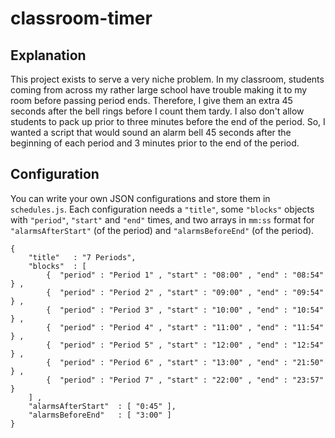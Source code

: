 # classroom-timer

## Explanation
This project exists to serve a very niche problem.  In my classroom, students coming from across my rather large school have trouble making it to my room before passing period ends.  Therefore, I give them an extra 45 seconds after the bell rings before I count them tardy.  I also don't allow students to pack up prior to three minutes before the end of the period.  So, I wanted a script that would sound an alarm bell 45 seconds after the beginning of each period and 3 minutes prior to the end of the period.

## Configuration
You can write your own JSON configurations and store them in `schedules.js`.  Each configuration needs a `"title"`, some `"blocks"` objects with `"period"`, `"start"` and `"end"` times, and two arrays in `mm:ss` format for `"alarmsAfterStart"` (of the period) and `"alarmsBeforeEnd"` (of the period).

    {
        "title"   : "7 Periods",
        "blocks"  : [
            {  "period" : "Period 1" , "start" : "08:00" , "end" : "08:54" } ,
            {  "period" : "Period 2" , "start" : "09:00" , "end" : "09:54" } ,
            {  "period" : "Period 3" , "start" : "10:00" , "end" : "10:54" } ,
            {  "period" : "Period 4" , "start" : "11:00" , "end" : "11:54" } ,
            {  "period" : "Period 5" , "start" : "12:00" , "end" : "12:54" } ,
            {  "period" : "Period 6" , "start" : "13:00" , "end" : "21:50" } ,
            {  "period" : "Period 7" , "start" : "22:00" , "end" : "23:57" }
        ] ,
        "alarmsAfterStart"  : [ "0:45" ],
        "alarmsBeforeEnd"   : [ "3:00" ]
    }


